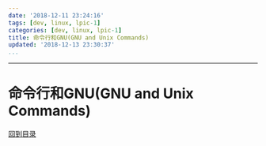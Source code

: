 ```yaml
---
date: '2018-12-11 23:24:16'
tags: [dev, linux, lpic-1]
categories: [dev, linux, lpic-1]
title: 命令行和GNU(GNU and Unix Commands)
updated: '2018-12-13 23:30:37'
...
```

---
# 命令行和GNU(GNU and Unix Commands)
<!-- MarkdownTOC -->

<!-- /MarkdownTOC -->
[回到目录](../index.md)

